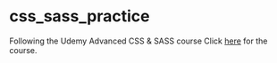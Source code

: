 # css_sass_practice
Following the Udemy Advanced CSS &amp; SASS course
Click [here](https://www.udemy.com/advanced-css-and-sass/learn/lecture/8274524?start=15#overview) for the course.
